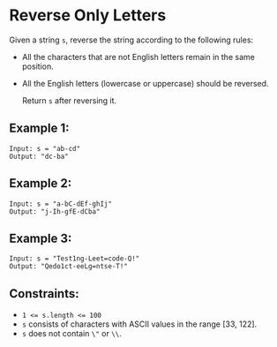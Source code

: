 # Reverse Only Letters

Given a string `s`, reverse the string according to the following rules:

* All the characters that are not English letters remain in the same position.
* All the English letters (lowercase or uppercase) should be reversed.

    Return `s` after reversing it.

## Example 1:

```
Input: s = "ab-cd"
Output: "dc-ba"
```

## Example 2:

```
Input: s = "a-bC-dEf-ghIj"
Output: "j-Ih-gfE-dCba"
```

## Example 3:

```
Input: s = "Test1ng-Leet=code-Q!"
Output: "Qedo1ct-eeLg=ntse-T!"
```

## Constraints:

* `1 <= s.length <= 100`
* `s` consists of characters with ASCII values in the range [33, 122].
* `s` does not contain `\"` or `\\`.
